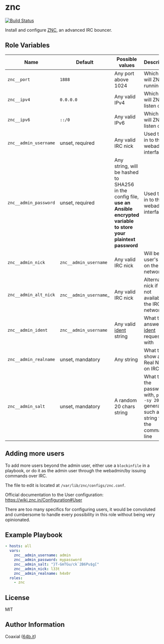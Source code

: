 znc
=========
  [![Build Status](https://travis-ci.org/coaxial/ansible-role-znc.svg?branch=master)](https://travis-ci.org/coaxial/ansible-role-znc)

Install and configure [ZNC](https://znc.in), an advanced IRC bouncer.

Role Variables
--------------

Name | Default | Possible values | Description
---|---|---|---
`znc__port` | `1888` | Any port above 1024 | Which port will ZNC be running on
`znc__ipv4` | `0.0.0.0` | Any valid IPv4 | Which IPv4 will ZNC listen on
`znc__ipv6` | `::/0` | Any valid IPv6 | Which IPv6 will ZNC listen on
`znc__admin_username` | unset, required | Any valid IRC nick | Used to log in to the webadmin interface
`znc__admin_password` | unset, required | Any string, will be hashed to SHA256 in the config file, **use an Ansible encrypted variable to store your plaintext password** | Used to log in to the webadmin interface
`znc__admin_nick` | `znc__admin_username` | Any valid IRC nick | Will be that user's nick on the IRC networks
`znc__admin_alt_nick` | `znc__admin_username`_ | Any valid IRC nick | Alternative nick if it's not available on the IRC networks
`znc__admin_ident` | `znc__admin_username` | Any valid [ident](https://wiki.swiftirc.net/wiki/Idents) string | What to answer [ident](https://wiki.swiftirc.net/wiki/Idents) requests with
`znc__admin_realname` | unset, mandatory | Any string | What to show as the Real Name on IRC
`znc__admin_salt` | unset, mandatory | A random 20 chars string | What to salt the password with, `pwgen -sy 20` generates such a string from the command line

Adding more users
-----------------

To add more users beyond the admin user, either use a `blockinfile` in a playbook, or do it as the admin user through the webadmin/by issuing commands over IRC.

The file to edit is located at `/var/lib/znc/configs/znc.conf`.

Official documentation to the User configuration: https://wiki.znc.in/Configuration#User

There are too many specifics for configuring users, it would be convoluted and cumbersome to handle every possibility in this role without being very opinionated.

Example Playbook
----------------

```yaml
- hosts: all
  vars:
    znc__admin_username: admin
    znc__admin_password: mypassword
    znc__admin_salt: "}T-GmTGu/ck`2B6Pu$g["
    znc__admin_nick: l33t
    znc__admin_realname: h4x0r
  roles:
    - znc
```

License
-------

MIT

Author Information
------------------

Coaxial ([64b.it](https://64b.it))

